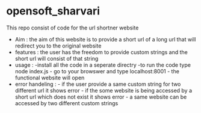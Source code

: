 # opensoft_sharvari
This repo consist of code for the url shortner website
+ Aim :
           the aim of this website is to provide a short url of a long url that will redirect you to the original website
+ features :
           the user has the freedom to provide custom strings and the short url will consist of that string
+ usage :
           -install all the code in a seperate directry
           -to run the code type node index.js
           - go to your browswer and type localhost:8001
           - the functional website will open
+ error handeling :
           - if the user provide a same custom string for two different url it shows error
           - if the some website is being accessed by a short url which does not exist it shows error
           - a same website can be accessed by two different custom strings

